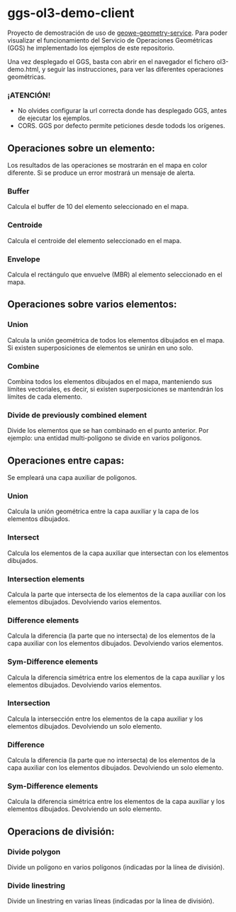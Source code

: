 # ggs-ol3-demo-client
Proyecto de demostración de uso de [geowe-geometry-service](https://github.com/geowe/geowe-geometry-service).
Para poder visualizar el funcionamiento del Servicio de Operaciones Geométricas (GGS) he implementado los ejemplos de este repositorio.

Una vez desplegado el GGS, basta con abrir en el navegador el fichero ol3-demo.html, y seguir las instrucciones, para ver las diferentes operaciones geométricas.

### ¡ATENCIÓN! 
- No olvides configurar la url correcta donde has desplegado GGS, antes de ejecutar los ejemplos.
- CORS. GGS por defecto permite peticiones desde todods los orígenes.

## Operaciones sobre un elemento:
Los resultados de las operaciones se mostrarán en el mapa en color diferente. Si se produce un error mostrará un mensaje de alerta.
### Buffer
Calcula el buffer de 10 del elemento seleccionado en el mapa.

### Centroide
Calcula el centroide del elemento seleccionado en el mapa.

### Envelope
Calcula el rectángulo que envuelve (MBR) al elemento seleccionado en el mapa.


## Operaciones sobre varios elementos:
### Union
Calcula la unión geométrica de todos los elementos dibujados en el mapa. Si existen superposiciones de elementos se unirán en uno solo.

### Combine
Combina todos los elementos dibujados en el mapa, manteniendo sus límites vectoriales, es decir, si existen superposiciones se mantendrán los límites de cada elemento.

### Divide de previously combined element
Divide los elementos que se han combinado en el punto anterior. Por ejemplo: una entidad multi-polígono se divide en varios polígonos.


## Operaciones entre capas:
Se empleará una capa auxiliar de poligonos.

### Union
Calcula la unión geométrica entre la capa auxiliar y la capa de los elementos dibujados.

### Intersect
Calcula los elementos de la capa auxiliar que intersectan con los elementos dibujados.

### Intersection elements
Calcula la parte que intersecta de los elementos de la capa auxiliar con los elementos dibujados. Devolviendo varios elementos.

### Difference elements
Calcula la diferencia (la parte que no intersecta) de los elementos de la capa auxiliar con los elementos dibujados. Devolviendo varios elementos.

### Sym-Difference elements
Calcula la diferencia simétrica entre los elementos de la capa auxiliar y los elementos dibujados. Devolviendo varios elementos.

### Intersection
Calcula la intersección entre los elementos de la capa auxiliar y los elementos dibujados. Devolviendo un solo elemento.

### Difference
Calcula la diferencia (la parte que no intersecta) de los elementos de la capa auxiliar con los elementos dibujados. Devolviendo un solo elemento.

### Sym-Difference elements
Calcula la diferencia simétrica entre los elementos de la capa auxiliar y los elementos dibujados. Devolviendo un solo elemento.


## Operacions de división:

### Divide polygon
Divide un polígono en varios polígonos (indicadas por la línea de división).

### Divide linestring
Divide un linestring en varias líneas (indicadas por la línea de división).



